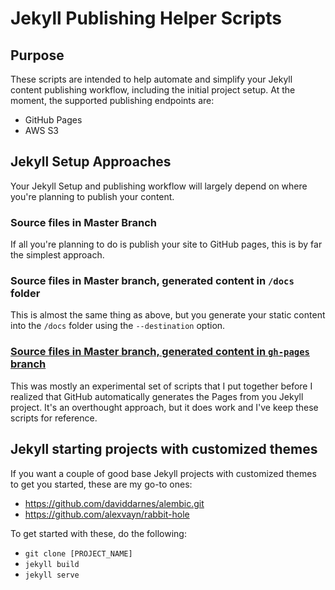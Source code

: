 # Jekyll Publishing Helper Scripts

## Purpose
These scripts are intended to help automate and simplify your Jekyll content publishing workflow, including the initial project setup. At the moment, the supported publishing endpoints are:

* GitHub Pages
* AWS S3

## Jekyll Setup Approaches

Your Jekyll Setup and publishing workflow will largely depend on where you're planning to publish your content.

### Source files in Master Branch

If all you're planning to do is publish your site to GitHub pages, this is by far the simplest approach.

### Source files in Master branch, generated content in `/docs` folder

This is almost the same thing as above, but you generate your static content into the `/docs` folder using the `--destination` option.

### [Source files in Master branch, generated content in `gh-pages` branch](./branch-generated)

This was mostly an experimental set of scripts that I put together before I realized that GitHub automatically generates the Pages from you Jekyll project. It's an overthought approach, but it does work and I've keep these scripts for reference.

## Jekyll starting projects with customized themes

If you want a couple of good base Jekyll projects with customized themes to get you started, these are my go-to ones:
* https://github.com/daviddarnes/alembic.git
* https://github.com/alexvayn/rabbit-hole

To get started with these, do the following:
* `git clone [PROJECT_NAME]`
* `jekyll build`
* `jekyll serve`
